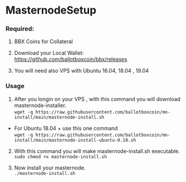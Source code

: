 # MasternodeSetup

### Required:

1. BBX Coins for Collateral

2. Download your Local Wallet: https://github.com/ballotboxcoin/bbx/releases

3. You will need also VPS with Ubuntu 16.04, 18.04 , 19.04

### Usage

1. After you longin on your VPS , with this command you will download masternode-installer.   
`wget -q https://raw.githubusercontent.com/ballotboxcoin/mn-install/main/masternode-install.sh`  
- For Ubuntu 18.04 + use this one command   
`wget -q https://raw.githubusercontent.com/ballotboxcoin/mn-install/main/masternode-install-ubuntu-0.18.sh` 

2. With this command you will make masternode-install.sh executable.  
`sudo chmod +x masternode-install.sh` <br>

3. Now install your masternode.  
`./masternode-install.sh`
